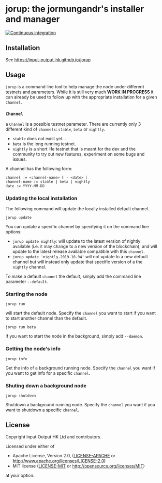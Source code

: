# jorup: the jormungandr's installer and manager

[![Continuous integration][gh-actions-badge]][gh-actions-link]

## Installation

See https://input-output-hk.github.io/jorup

## Usage

`jorup` is a command line tool to help manage the node under different testnets
and parameters. While it is still very much **WORK IN PROGRESS** it can already
be used to follow up with the appropriate installation for a given `Channel`.

### `Channel`

a `Channel` is a possible testnet parameter. There are currently only 3 different
kind of `channels`: `stable`, `beta` or `nightly`.

* `stable` does not exist yet...
* `beta` is the long running testnet.
* `nightly` is a short life testnet that is meant for the dev and the community
  to try out new features, experiment on some bugs and issues.

A channel has the following form:

```
channel := <channel-name> [ - <date> ]
channel-name := stable | beta | nightly
date := YYYY-MM-DD
```

### Updating the local installation

The following command will update the locally installed default channel.

```jorup update```

You can update a specific channel by specifying it on the command line 
options:

* `jorup update nightly`: will update to the latest version of nightly available
  (i.e. it may change to a new version of the blockchain), and will update to the
  latest release available compatible with this `channel`.
* `jorup update 'nightly-2019-10-04'` will not update to a new default channel
  but will instead only update that specific version of a the `nightly` channel.

To make a default `channel` the default, simply add the command line parameter `--default`.

### Starting the node

```jorup run```

will start the default node. Specify the `channel` you want to start if you want to start
another channel than the default.

```jorup run beta```

If you want to start the node in the background, simply add `--daemon`.


### Getting the node's info

```jorup info```

Get the info of a background running node. Specify the `channel` you want if you want to get
info for a specific `channel`.

### Shuting down a background node

```jorup shutdown```

Shutdown a background running node. Specify the `channel` you want if you want to shutdown
a specific `channel`.

## License

Copyright Input Output HK Ltd and contributors.

Licensed under either of

* Apache License, Version 2.0, ([LICENSE-APACHE](LICENSE-APACHE) or http://www.apache.org/licenses/LICENSE-2.0)
* MIT license ([LICENSE-MIT](LICENSE-MIT) or http://opensource.org/licenses/MIT)

at your option.

[gh-actions-link]: https://github.com/input-output-hk/jorup/actions?query=workflow%3A%22Continuous+integration%22
[gh-actions-badge]: https://github.com/input-output-hk/jorup/workflows/Continuous%20integration/badge.svg
